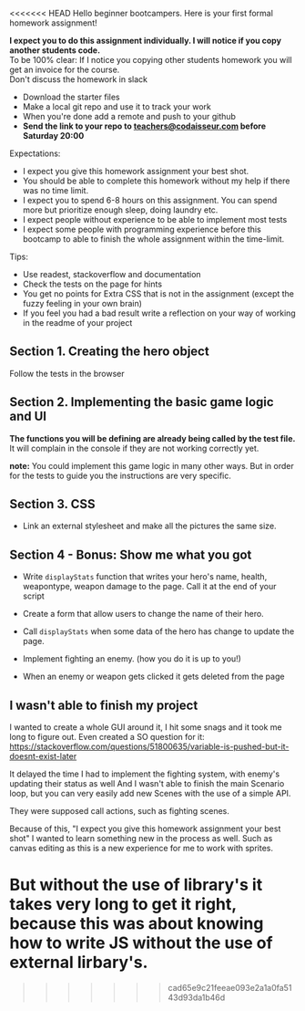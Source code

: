
<<<<<<< HEAD
Hello beginner bootcampers. Here is your first formal homework  assignment!


**I expect you to do this assignment individually. I will notice if you copy another students code.**  
To be 100% clear: If I notice you copying other students homework you will get an invoice for the course.  
Don't discuss the homework in slack

- Download the starter files
- Make a local git repo and use it to track your work
- When you're done add a remote and push to your github
- **Send the link to your repo to teachers@codaisseur.com before Saturday 20:00**

Expectations:
- I expect you give this homework assignment your best shot.
- You should be able to complete this homework without my help if there was no time limit.
- I expect you to spend 6-8 hours on this assignment. You can spend more but prioritize enough sleep, doing laundry etc.
- I expect people without experience to be able to implement most tests
- I expect some people with programming experience before this bootcamp to able to finish the whole assignment within the time-limit.

Tips:
- Use readest, stackoverflow and documentation
- Check the tests on the page for hints
- You get no points for Extra CSS that is not in the assignment (except the fuzzy feeling in your own brain)
- If you feel you had a bad result write a reflection on your way of working in the readme of your project

## Section 1. Creating the hero object

Follow the tests in the browser

## Section 2. Implementing the basic game logic and UI

**The functions you will be defining are already being called by the test file.** It will complain in the console if they are not working correctly yet.

**note:** You could implement this game logic in many other ways. But in order for the tests to guide you the instructions are very specific.

## Section 3. CSS

- Link an external stylesheet and make all the pictures the same size.

## Section 4 - Bonus: Show me what you got


- Write `displayStats` function that writes your hero's name, health, weapontype, weapon damage to the page. Call it at the end of your script

- Create a form that allow users to change the name of their hero.

- Call `displayStats` when some data of the hero has change to update the page.

- Implement fighting an enemy. (how you do it is up to you!)

- When an enemy or weapon gets clicked it gets deleted from the page




## I wasn't able to finish my project
I wanted to create a whole GUI around it, I hit some snags and it took me long to figure out.
Even created a SO question for it: https://stackoverflow.com/questions/51800635/variable-is-pushed-but-it-doesnt-exist-later

It delayed the time I had to implement the fighting system, with enemy's updating their status as well
And I wasn't able to finish the main Scenario loop, but you can very easily add new Scenes with the use of a simple API.

They were supposed call actions, such as fighting scenes.

Because of this, "I expect you give this homework assignment your best shot" I wanted to learn something new in the process as well.
Such as canvas editing as this is a new experience for me to work with sprites.

But without the use of library's it takes very long to get it right, because this was about knowing how to write JS without the use of external lirbary's.
=======
>>>>>>> cad65e9c21feeae093e2a1a0fa5143d93da1b46d
